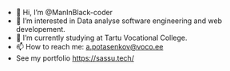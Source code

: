 - 👋 Hi, I’m @ManInBlack-coder
- 👀 I’m interested in Data analyse software engineering and web developement.
- 🌱 I’m currently studying at Tartu Vocational College.
- 📫 How to reach me: a.potasenkov@voco.ee
- See my portfolio https://sassu.tech/

